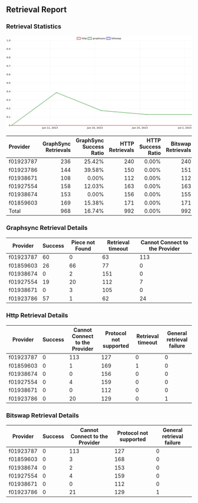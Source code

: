 ## Retrieval Report
### Retrieval Statistics
<img src="https://raw.githubusercontent.com/data-preservation-programs/filplus-checker-assets/main/filecoin-project/filecoin-plus-large-datasets/issues/1975/1688575142489.png"/>

| Provider  | GraphSync Retrievals | GraphSync Success Ratio | HTTP Retrievals | HTTP Success Ratio | Bitswap Retrievals | Bitswap Success Ratio |
| :-------- | -------------------: | ----------------------: | --------------: | -----------------: | -----------------: | --------------------: |
| f01923787 |                  236 |                  25.42% |             240 |              0.00% |                240 |                 0.00% |
| f01923786 |                  144 |                  39.58% |             150 |              0.00% |                151 |                 0.00% |
| f01938671 |                  108 |                   0.00% |             112 |              0.00% |                112 |                 0.00% |
| f01927554 |                  158 |                  12.03% |             163 |              0.00% |                163 |                 0.00% |
| f01938674 |                  153 |                   0.00% |             156 |              0.00% |                155 |                 0.00% |
| f01859603 |                  169 |                  15.38% |             171 |              0.00% |                171 |                 0.00% |
| Total     |                  968 |                  16.74% |             992 |              0.00% |                992 |                 0.00% |

### Graphsync Retrieval Details
| Provider  | Success | Piece not Found | Retrieval timeout | Cannot Connect to the Provider |
| --------- | ------- | --------------- | ----------------- | ------------------------------ |
| f01923787 | 60      | 0               | 63                | 113                            |
| f01859603 | 26      | 66              | 77                | 0                              |
| f01938674 | 0       | 2               | 151               | 0                              |
| f01927554 | 19      | 20              | 112               | 7                              |
| f01938671 | 0       | 3               | 105               | 0                              |
| f01923786 | 57      | 1               | 62                | 24                             |

### Http Retrieval Details
| Provider  | Success | Cannot Connect to the Provider | Protocol not supported | Retrieval timeout | General retrieval failure |
| --------- | ------- | ------------------------------ | ---------------------- | ----------------- | ------------------------- |
| f01923787 | 0       | 113                            | 127                    | 0                 | 0                         |
| f01859603 | 0       | 1                              | 169                    | 1                 | 0                         |
| f01938674 | 0       | 0                              | 156                    | 0                 | 0                         |
| f01927554 | 0       | 4                              | 159                    | 0                 | 0                         |
| f01938671 | 0       | 0                              | 112                    | 0                 | 0                         |
| f01923786 | 0       | 20                             | 129                    | 0                 | 1                         |

### Bitswap Retrieval Details
| Provider  | Success | Cannot Connect to the Provider | Protocol not supported | General retrieval failure |
| --------- | ------- | ------------------------------ | ---------------------- | ------------------------- |
| f01923787 | 0       | 113                            | 127                    | 0                         |
| f01859603 | 0       | 3                              | 168                    | 0                         |
| f01938674 | 0       | 2                              | 153                    | 0                         |
| f01927554 | 0       | 4                              | 159                    | 0                         |
| f01938671 | 0       | 0                              | 112                    | 0                         |
| f01923786 | 0       | 21                             | 129                    | 1                         |
